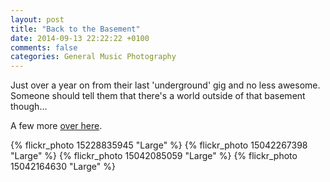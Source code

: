 ```yaml
---
layout: post
title: "Back to the Basement"
date: 2014-09-13 22:22:22 +0100
comments: false
categories: General Music Photography
---
```


Just over a year on from their last 'underground' gig and no less awesome.
Someone should tell them that there's a world outside of that basement
though...

A few more [over here](https://www.flickr.com/photos/yankcrime/sets/72157647152538659/).

{% flickr_photo 15228835945 "Large" %}
{% flickr_photo 15042267398 "Large" %}
{% flickr_photo 15042085059 "Large" %}
{% flickr_photo 15042164630 "Large" %}
